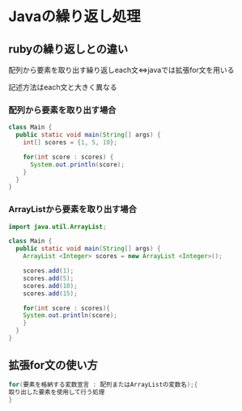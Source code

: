 # Javaの繰り返し処理
## rubyの繰り返しとの違い
配列から要素を取り出す繰り返しeach文⇔javaでは拡張for文を用いる

記述方法はeach文と大きく異なる
### 配列から要素を取り出す場合
```java
class Main {
  public static void main(String[] args) {
    int[] scores = {1, 5, 10};

    for(int score : scores) {
      System.out.println(score);  
    }
  }
}
```
### ArrayListから要素を取り出す場合
```java
import java.util.ArrayList;

class Main {
  public static void main(String[] args) {
    ArrayList <Integer> scores = new ArrayList <Integer>();

    scores.add(1);
    scores.add(5);
    scores.add(10);
    scores.add(15);

    for(int score : scores){
    System.out.println(score);  
    }
  }
}
```
## 拡張for文の使い方
```java
for(要素を格納する変数宣言 : 配列またはArrayListの変数名);{
取り出した要素を使用して行う処理
}
```
